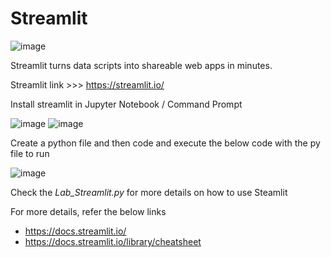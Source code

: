 # Streamlit 

![image](https://user-images.githubusercontent.com/112689649/211193477-6b0f8672-b3e4-49f8-9877-0af32d7d32e9.png)

Streamlit turns data scripts into shareable web apps in minutes.

Streamlit link >>> https://streamlit.io/


Install streamlit in Jupyter Notebook / Command Prompt 

![image](https://user-images.githubusercontent.com/112689649/211192743-ca911d4e-a74d-45c6-9e94-a38ead5603e3.png)
![image](https://user-images.githubusercontent.com/112689649/211192962-d4ac113b-abfb-413a-8729-28165d5bfdf8.png)

Create a python file and then code and execute the below code with the py file to run

![image](https://user-images.githubusercontent.com/112689649/211193048-ad13e9ad-8d79-497a-90ba-5ee7f788fb6e.png)

Check the *Lab_Streamlit.py* for more details on how to use Steamlit

For more details, refer the below links

* https://docs.streamlit.io/
* https://docs.streamlit.io/library/cheatsheet
